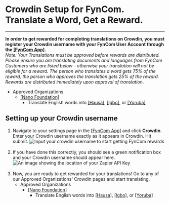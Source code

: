 # Crowdin Setup for FynCom. Translate a Word, Get a Reward.

--------

**In order to get rewarded for completing translations on Crowdin, you must register your Crowdin username with your FynCom User Account through the 
<a href="https://app.fyncom.com/settings" target="_blank">[FynCom App]</a>.** <br>
_Note: Your Translations must be approved before rewards are distributed. Please ensure you are translating documents and languages from FynCom Customers 
who are listed below - otherwise your translation will not be eligible for a reward. The person who translates a word gets 75% of the reward, the person who 
approves the translation gets 25% of the reward. Rewards are distributed immediately upon approval of translation_.

* Approved Organizations
  * <a href="https://translations.nano.org/nano-org#languages" target="_blank">[Nano Foundation]</a>
      * Translate English words into <a href="https://translations.nano.org/nano-org/ha" target="_blank">[Hausa]</a>, 
    <a href="https://translations.nano.org/nano-org/ig" target="_blank">[Igbo]</a>, 
    or <a href="https://translations.nano.org/nano-org/yo" target="_blank">[Yoruba]</a>

## Setting up your Crowdin username

1. Navigate to your settings page in the <a href="https://app.fyncom.com/settings" target="_blank">[FynCom App]</a> and click **Crowdin**. Enter your Crowdin username exactly as it appears in Crowdin. Hit submit.
   ![Input your crowdin username to start getting FynCom rewards](https://fyncom-static-files.s3.us-west-1.amazonaws.com/help/Entering+Crowdin+Username.png) <br><br>
2. If you have done this correctly, you should see a green notification box and your Crowdin username should appear here.
   ![An image showing the location of your Zapier API Key](https://fyncom-static-files.s3.us-west-1.amazonaws.com/help/Successful+Crowdin+Username.png) <br><br>
3. Now, you are ready to get rewarded for your translations! Go to any of our Approved Organizations' Crowdin pages and start translating.
   * Approved Organizations
      * <a href="https://translations.nano.org/nano-org#languages" target="_blank">[Nano Foundation]</a>
         * Translate English words into <a href="https://translations.nano.org/nano-org/ha" target="_blank">[Hausa]</a>, 
        <a href="https://translations.nano.org/nano-org/ig" target="_blank">[Igbo]</a>, 
        or <a href="https://translations.nano.org/nano-org/yo" target="_blank">[Yoruba]</a>
